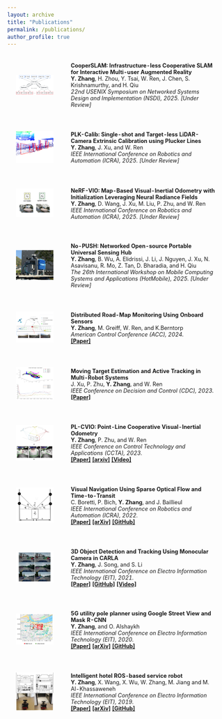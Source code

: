 ```yaml
---
layout: archive
title: "Publications"
permalink: /publications/
author_profile: true
---
```


<html>
    <table style="width:100%;border:0px;border-spacing:0px;border-collapse:separate;margin-right:auto;margin-left:auto;font-size:90%;">
          <tr onmouseout="nightsight_stop()" onmouseover="nightsight_start()">
            <td style="padding:20px;width:25%;vertical-align:middle;border-left-style:none;border-bottom-style:none;border-top-style:none;border-right-style:none">
              <img src="../images/nsdi2025.png" alt="hpp" style="border-style: none" >
            </td>
            <td style="padding:20px;width:75%;vertical-align:middle;border-left-style:none;border-bottom-style:none;border-top-style:none;border-right-style:none">
                <papertitle><strong>CooperSLAM: Infrastructure-less Cooperative SLAM for Interactive Multi-user Augmented Reality</strong>
                </papertitle>
              <br>
                <strong>Y. Zhang</strong>, H. Zhou, Y. Tsai, W. Ren, J. Chen, S. Krishnamurthy, and H. Qiu
              <br>
              <em>22nd USENIX Symposium on Networked Systems Design and Implementation (NSDI), 2025. [Under Review]</em><br>
            </td>
          </tr>
    </table>
    <table style="width:100%;border:0px;border-spacing:0px;border-collapse:separate;margin-right:auto;margin-left:auto;font-size:90%;">
          <tr onmouseout="nightsight_stop()" onmouseover="nightsight_start()">
            <td style="padding:20px;width:25%;vertical-align:middle;border-left-style:none;border-bottom-style:none;border-top-style:none;border-right-style:none">
              <img src="../images/icra2025.png" alt="hpp" style="border-style: none" >
            </td>
            <td style="padding:20px;width:75%;vertical-align:middle;border-left-style:none;border-bottom-style:none;border-top-style:none;border-right-style:none">
                <papertitle><strong>PLK-Calib: Single-shot and Target-less LiDAR-Camera Extrinsic Calibration using Plucker Lines</strong>
                </papertitle>
              <br>
                <strong>Y. Zhang</strong>, J. Xu, and W. Ren
              <br>
              <em>IEEE International Conference on Robotics and Automation (ICRA), 2025. [Under Review]</em><br>
            </td>
          </tr>
    </table>
    <table style="width:100%;border:0px;border-spacing:0px;border-collapse:separate;margin-right:auto;margin-left:auto;font-size:90%;">
          <tr onmouseout="nightsight_stop()" onmouseover="nightsight_start()">
            <td style="padding:20px;width:25%;vertical-align:middle;border-left-style:none;border-bottom-style:none;border-top-style:none;border-right-style:none">
              <img src="../images/iros2024.png" alt="hpp" style="border-style: none" >
            </td>
            <td style="padding:20px;width:75%;vertical-align:middle;border-left-style:none;border-bottom-style:none;border-top-style:none;border-right-style:none">
                <papertitle><strong>NeRF-VIO: Map-Based Visual-Inertial Odometry with Initialization Leveraging Neural Radiance Fields</strong>
                </papertitle>
              <br>
                <strong>Y. Zhang</strong>, D. Wang, J. Xu, M. Liu, P. Zhu, and W. Ren
              <br>
              <em>IEEE International Conference on Robotics and Automation (ICRA), 2025. [Under Review]</em><br>
            </td>
          </tr>
    </table>
    <table style="width:100%;border:0px;border-spacing:0px;border-collapse:separate;margin-right:auto;margin-left:auto;font-size:90%;">
          <tr onmouseout="nightsight_stop()" onmouseover="nightsight_start()">
            <td style="padding:20px;width:25%;vertical-align:middle;border-left-style:none;border-bottom-style:none;border-top-style:none;border-right-style:none">
              <img src="../images/hotmobile2025.png" alt="hpp" style="border-style: none" >
            </td>
            <td style="padding:20px;width:75%;vertical-align:middle;border-left-style:none;border-bottom-style:none;border-top-style:none;border-right-style:none">
                <papertitle><strong> No-PUSH: Networked Open-source Portable Universal Sensing Hub</strong>
                </papertitle>
              <br>
                <strong>Y. Zhang</strong>, B. Wu, A. Elidrissi, J. Li, J. Nguyen, J. Xu, N. Asavisanu, R. Mo, Z. Tan, D. Bharadia, and H. Qiu
              <br>
              <em>The 26th International Workshop on Mobile Computing Systems and Applications (HotMobile), 2025. [Under Review]</em><br>
            </td>
          </tr>
    </table>
    <table style="width:100%;border:0px;border-spacing:0px;border-collapse:separate;margin-right:auto;margin-left:auto;font-size:90%;">
          <tr onmouseout="nightsight_stop()" onmouseover="nightsight_start()">
            <td style="padding:20px;width:25%;vertical-align:middle;border-left-style:none;border-bottom-style:none;border-top-style:none;border-right-style:none">
              <img src="../images/acc2024.png" alt="hpp" style="border-style: none" >
            </td>
            <td style="padding:20px;width:75%;vertical-align:middle;border-left-style:none;border-bottom-style:none;border-top-style:none;border-right-style:none">
                <papertitle><strong>Distributed Road-Map Monitoring Using Onboard Sensors</strong>
                </papertitle>
              <br>
                <strong>Y. Zhang</strong>, M. Greiff, W. Ren, and K.Berntorp
              <br>
              <em>American Control Conference (ACC), 2024.</em><br>
              <a href="https://ieeexplore.ieee.org/document/10644978"><strong>[Paper]</strong></a>
            </td>
          </tr>
    </table>
    <table style="width:100%;border:0px;border-spacing:0px;border-collapse:separate;margin-right:auto;margin-left:auto;font-size:90%;">
          <tr onmouseout="nightsight_stop()" onmouseover="nightsight_start()">
            <td style="padding:20px;width:25%;vertical-align:middle;border-left-style:none;border-bottom-style:none;border-top-style:none;border-right-style:none">
              <img src="../images/cdc2023.png" alt="hpp" style="border-style: none" >
            </td>
            <td style="padding:20px;width:75%;vertical-align:middle;border-left-style:none;border-bottom-style:none;border-top-style:none;border-right-style:none">
                <papertitle><strong>Moving Target Estimation and Active Tracking in Multi-Robot Systems</strong>
                </papertitle>
              <br>
                J. Xu, P. Zhu, <strong>Y. Zhang</strong>, and W. Ren
              <br>
              <em>IEEE Conference on Decision and Control (CDC), 2023.</em><br>
              <a href="https://ieeexplore.ieee.org/document/10383940"><strong>[Paper]</strong></a>
            </td>
          </tr>
    </table>
    <table style="width:100%;border:0px;border-spacing:0px;border-collapse:separate;margin-right:auto;margin-left:auto;font-size:90%;">
          <tr onmouseout="nightsight_stop()" onmouseover="nightsight_start()">
            <td style="padding:20px;width:25%;vertical-align:middle;border-left-style:none;border-bottom-style:none;border-top-style:none;border-right-style:none">
              <img src="../images/ccta2023.png" alt="hpp" style="border-style: none" >
            </td>
            <td style="padding:20px;width:75%;vertical-align:middle;border-left-style:none;border-bottom-style:none;border-top-style:none;border-right-style:none">
                <papertitle><strong>PL-CVIO: Point-Line Cooperative Visual-Inertial Odometry</strong>
                </papertitle>
              <br>
                <strong>Y. Zhang</strong>, P. Zhu, and W. Ren
              <br>
              <em>IEEE Conference on Control Technology and Applications (CCTA), 2023.</em><br>
              <a href="https://ieeexplore.ieee.org/document/10253266"><strong>[Paper]</strong></a>
              <a href="https://arxiv.org/pdf/2311.05717.pdf"><strong>[arxiv]</strong></a>
              <a href="https://www.youtube.com/watch?v=nDE9S8CzRk4"><strong>[Video]</strong></a>
            </td>
          </tr>
    </table>
    <table style="width:100%;border:0px;border-spacing:0px;border-collapse:separate;margin-right:auto;margin-left:auto;font-size:90%;">
          <tr onmouseout="nightsight_stop()" onmouseover="nightsight_start()">
            <td style="padding:20px;width:25%;vertical-align:middle;border-left-style:none;border-bottom-style:none;border-top-style:none;border-right-style:none">
              <img src="../images/icra2022.png" alt="hpp" style="border-style: none" >
            </td>
            <td style="padding:20px;width:75%;vertical-align:middle;border-left-style:none;border-bottom-style:none;border-top-style:none;border-right-style:none">
                <papertitle><strong>Visual Navigation Using Sparse Optical Flow and Time-to-Transit</strong>
                </papertitle>
              <br>
                C. Boretti, P. Bich, <strong>Y. Zhang</strong>, and J. Baillieul
              <br>
              <em>IEEE International Conference on Robotics and Automation (ICRA), 2022.</em><br>
              <a href="https://ieeexplore.ieee.org/document/9812032"><strong>[Paper]</strong></a>
              <a href="https://arxiv.org/pdf/2111.09669.pdf"><strong>[arXiv]</strong></a>
              <a href="https://github.com/johnbaillieul/Vision_based_Navigation_TTT"><strong>[GitHub]</strong></a>
            </td>
          </tr>
    </table>
    <table style="width:100%;border:0px;border-spacing:0px;border-collapse:separate;margin-right:auto;margin-left:auto;font-size:90%;">
          <tr onmouseout="nightsight_stop()" onmouseover="nightsight_start()">
            <td style="padding:20px;width:25%;vertical-align:middle;border-left-style:none;border-bottom-style:none;border-top-style:none;border-right-style:none">
              <img src="../images/eit2021.png" alt="hpp" style="border-style: none" >
            </td>
            <td style="padding:20px;width:75%;vertical-align:middle;border-left-style:none;border-bottom-style:none;border-top-style:none;border-right-style:none">
                <papertitle><strong>3D Object Detection and Tracking Using Monocular Camera in CARLA</strong>
                </papertitle>
              <br>
                <strong>Y. Zhang</strong>, J. Song, and S. Li
              <br>
              <em>IEEE International Conference on Electro Information Technology (EIT), 2021.</em><br>
              <a href="https://ieeexplore.ieee.org/document/9491905"><strong>[Paper]</strong></a>
              <a href="https://github.com/zhangyanyu0722/Carla_3D_Tracking"><strong>[GitHub]</strong></a>
              <a href="https://www.youtube.com/watch?v=-b9xSzzZPd8"><strong>[Video]</strong></a>
            </td>
          </tr>
    </table>
    <table style="width:100%;border:0px;border-spacing:0px;border-collapse:separate;margin-right:auto;margin-left:auto;font-size:90%;">
          <tr onmouseout="nightsight_stop()" onmouseover="nightsight_start()">
            <td style="padding:20px;width:25%;vertical-align:middle;border-left-style:none;border-bottom-style:none;border-top-style:none;border-right-style:none">
              <img src="../images/eit2020.png" alt="hpp" style="border-style: none" >
            </td>
            <td style="padding:20px;width:75%;vertical-align:middle;border-left-style:none;border-bottom-style:none;border-top-style:none;border-right-style:none">
                <papertitle><strong>5G utility pole planner using Google Street View and Mask R-CNN</strong>
                </papertitle>
              <br>
                <strong>Y. Zhang</strong>, and O. Alshaykh
              <br>
              <em>IEEE International Conference on Electro Information Technology (EIT), 2020.</em><br>
              <a href="https://ieeexplore.ieee.org/document/9208333"><strong>[Paper]</strong></a>
              <a href="https://arxiv.org/pdf/2008.11689.pdf"><strong>[arXiv]</strong></a>
              <a href="https://github.com/zhangyanyu0722/5G-Utility-Pole-Planner"><strong>[GitHub]</strong></a>
            </td>
          </tr>
    </table>
    <table style="width:100%;border:0px;border-spacing:0px;border-collapse:separate;margin-right:auto;margin-left:auto;font-size:90%;">
          <tr onmouseout="nightsight_stop()" onmouseover="nightsight_start()">
            <td style="padding:20px;width:25%;vertical-align:middle;border-left-style:none;border-bottom-style:none;border-top-style:none;border-right-style:none">
              <img src="../images/eit2019.png" alt="hpp" style="border-style: none" >
            </td>
            <td style="padding:20px;width:75%;vertical-align:middle;border-left-style:none;border-bottom-style:none;border-top-style:none;border-right-style:none">
                <papertitle><strong>Intelligent hotel ROS-based service robot</strong>
                </papertitle>
              <br>
                <strong>Y. Zhang</strong>, X. Wang, X. Wu, W. Zhang, M. Jiang and M. Al-Khassaweneh
              <br>
              <em>IEEE International Conference on Electro Information Technology (EIT), 2019.</em><br>
              <a href="https://ieeexplore.ieee.org/document/8834040"><strong>[Paper]</strong></a>
              <a href="https://arxiv.org/pdf/2009.00594.pdf"><strong>[arXiv]</strong></a>
              <a href="https://github.com/zhangyanyu0722/Intelligent-Hotel-ROS-based-Service-Robot"><strong>[GitHub]</strong></a>
            </td>
          </tr>
    </table>
</html>